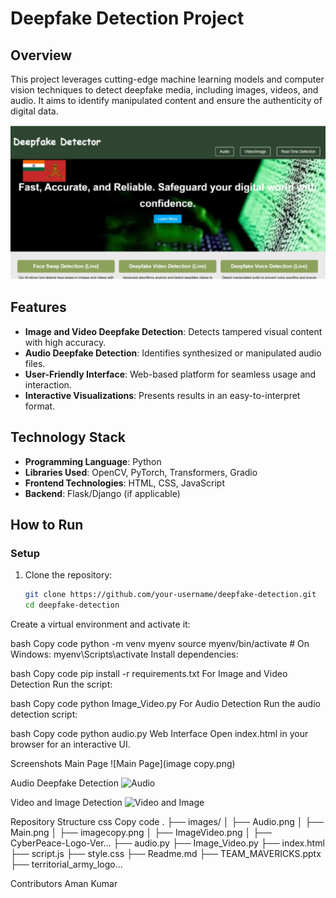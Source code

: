 # Deepfake Detection Project

## Overview
This project leverages cutting-edge machine learning models and computer vision techniques to detect deepfake media, including images, videos, and audio. It aims to identify manipulated content and ensure the authenticity of digital data.

![Main Page](Main.png)

## Features
- **Image and Video Deepfake Detection**: Detects tampered visual content with high accuracy.  
- **Audio Deepfake Detection**: Identifies synthesized or manipulated audio files.  
- **User-Friendly Interface**: Web-based platform for seamless usage and interaction.  
- **Interactive Visualizations**: Presents results in an easy-to-interpret format.  

## Technology Stack
- **Programming Language**: Python  
- **Libraries Used**: OpenCV, PyTorch, Transformers, Gradio  
- **Frontend Technologies**: HTML, CSS, JavaScript  
- **Backend**: Flask/Django (if applicable)  

## How to Run

### Setup
1. Clone the repository:
   ```bash
   git clone https://github.com/your-username/deepfake-detection.git
   cd deepfake-detection
Create a virtual environment and activate it:

bash
Copy code
python -m venv myenv
source myenv/bin/activate  # On Windows: myenv\Scripts\activate
Install dependencies:

bash
Copy code
pip install -r requirements.txt
For Image and Video Detection
Run the script:

bash
Copy code
python Image_Video.py
For Audio Detection
Run the audio detection script:

bash
Copy code
python audio.py
Web Interface
Open index.html in your browser for an interactive UI.

Screenshots
Main Page
![Main Page](image copy.png)

Audio Deepfake Detection
![Audio](Audio.png)


Video and Image Detection
![Video and Image](ImageVideo.png)


Repository Structure
css
Copy code
.
├── images/
│   ├── Audio.png
│   ├── Main.png
│   ├── imagecopy.png
│   ├── ImageVideo.png
│   ├── CyberPeace-Logo-Ver...
├── audio.py
├── Image_Video.py
├── index.html
├── script.js
├── style.css
├── Readme.md
├── TEAM_MAVERICKS.pptx
├── territorial_army_logo...

Contributors
Aman Kumar


